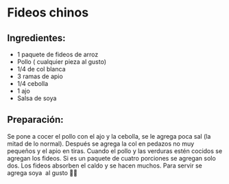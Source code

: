 # Fideos chinos

## Ingredientes:
- 1 paquete de fideos de arroz
- Pollo ( cualquier pieza al gusto)
- 1/4 de col blanca 
- 3 ramas de apio
- 1/4 cebolla
- 1 ajo
- Salsa de soya

## Preparación:
Se pone a cocer el pollo con el ajo y la cebolla, se le agrega poca sal (la mitad de lo normal). Después se agrega la col en pedazos no muy pequeños y el apio en tiras. Cuando el pollo y las verduras estén cocidos se agregan los fideos.  Si es un paquete de cuatro porciones se agregan solo dos. Los fideos absorben el caldo y se hacen muchos. Para servir se agrega soya  al gusto 👍🏻

